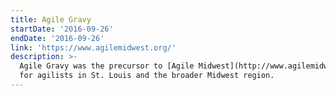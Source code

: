 ```yaml
---
title: Agile Gravy
startDate: '2016-09-26'
endDate: '2016-09-26'
link: 'https://www.agilemidwest.org/'
description: >-
  Agile Gravy was the precursor to [Agile Midwest](http://www.agilemidwest.org). Agile Gravy offered a one-day conference
  for agilists in St. Louis and the broader Midwest region. 
---
```


